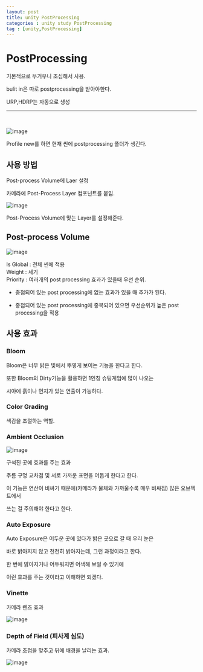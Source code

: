 ```yaml
---
layout: post
title: unity PostProcessing
categories : unity study PostProcessing
tag : [unity,PostProcessing]
---
```



# PostProcessing
기본적으로 무거우니 조심해서 사용.   

bulit in은 따로 postprocessing을 받아야한다.   

URP,HDRP는 자동으로 생성 

----   

<br/>   

![image](https://github.com/kcheee/kcheee/assets/86779278/0149c1f7-2edd-4fba-b723-a79d8555eba5)

Profile new를 하면 현재 씬에 postprocessing 폴더가 생긴다.


## 사용 방법

Post-process Volume에 Laer 설정

카메라에 Post-Process Layer 컴포넌트를 붙임.

![image](https://github.com/kcheee/kcheee/assets/86779278/4cce5010-a0ae-4a01-9fd0-cfdbc5065c3b)


Post-Process Volume에 맞는 Layer를 설정해준다.


## Post-process Volume

![image](https://github.com/kcheee/kcheee/assets/86779278/0149c1f7-2edd-4fba-b723-a79d8555eba5)

Is Global : 전체 씬에 적용   
Weight : 세기   
Priority : 여러개의 post processing 효과가 있을때 우선 순위.    

- 중첩되어 있는 post processing에 없는 효과가 있을 때 추가가 된다.   

- 중첩되어 있는 post processing에 중복되어 있으면 우선순위가 높은 post processing을 적용

## 사용 효과

### Bloom

Bloom은 너무 밝은 빛에서 뿌옇게 보이는 기능을 한다고 한다.

또한 Bloom의 Dirty기능을 활용하면 1인칭 슈팅게임에 많이 나오는

시야에 흙이나 먼지가 있는 연출이 가능하다.   

### Color Grading    

색감을 조절하는 역할.   

### Ambient Occlusion   

![image](https://github.com/kcheee/kcheee/assets/86779278/e4090797-b612-4157-a01e-77c2fcb6ab74)

구석진 곳에 효과를 주는 효과

 주름 구멍 교차점 및 서로 가까운 표면을 어둡게 한다고 한다.

이 기능은 연산이 비싸기 때문에(카메라가 물체와 가까울수록 매우 비싸짐) 많은 오브젝트에서

쓰는 걸 주의해야 한다고 한다.

### Auto Exposure

Auto Exposure은 어두운 곳에 있다가 밝은 곳으로 갈 때 우리 눈은

바로 밝아지지 않고 천천히 밝아지는데, 그런 과정이라고 한다.

한 번에 밝아지거나 어두워지면 어색해 보일 수 있기에

이런 효과를 주는 것이라고 이해하면 되겠다.   

### Vinette

카메라 렌즈 효과

![image](https://github.com/kcheee/kcheee/assets/86779278/71619865-d123-4f99-b028-2271a5e5b461)


### Depth of Field (피사계 심도)  

카메라 초점을 맞추고 뒤에 배경을 날리는 효과.

![image](https://github.com/kcheee/kcheee/assets/86779278/ecb4c98c-9a45-4bcb-b9a6-e85ac11b243b)
